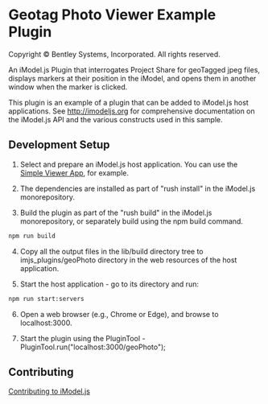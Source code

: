 # Geotag Photo Viewer Example Plugin

Copyright © Bentley Systems, Incorporated. All rights reserved.

An iModel.js Plugin that interrogates Project Share for geoTagged jpeg files, displays markers at their position in the iModel, and opens them in another window when the marker is clicked.

This plugin is an example of a plugin that can be added to iModel.js host applications.
See http://imodeljs.org for comprehensive documentation on the iModel.js API and the various constructs used in this sample.

## Development Setup

1. Select and prepare an iModel.js host application. You can use the [Simple Viewer App](https://imodeljs.gitbub.io/simple-viewer-app), for example.

2. The dependencies are installed as part of "rush install" in the iModel.js monorepository.

3. Build the plugin as part of the "rush build" in the iModel.js monorepository, or separately build using the npm build command.

  ```sh
  npm run build
  ```

4. Copy all the output files in the lib/build directory tree to imjs_plugins/geoPhoto directory in the web resources of the host application.

5. Start the host application - go to its directory and run:

  ```sh
  npm run start:servers
  ```

6. Open a web browser (e.g., Chrome or Edge), and browse to localhost:3000.

7. Start the plugin using the PluginTool - PluginTool.run("localhost:3000/geoPhoto");

## Contributing

[Contributing to iModel.js](https://github.com/imodeljs/imodeljs/blob/master/CONTRIBUTING.md)
